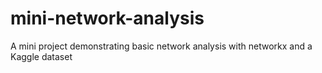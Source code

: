 # mini-network-analysis
A mini project demonstrating basic network analysis with networkx and a Kaggle dataset
